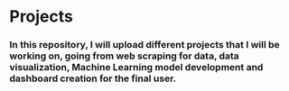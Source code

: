 # Projects
### In this repository, I will upload different projects that I will be working on, going from web scraping for data, data visualization, Machine Learning model development and dashboard creation for the final user. 
